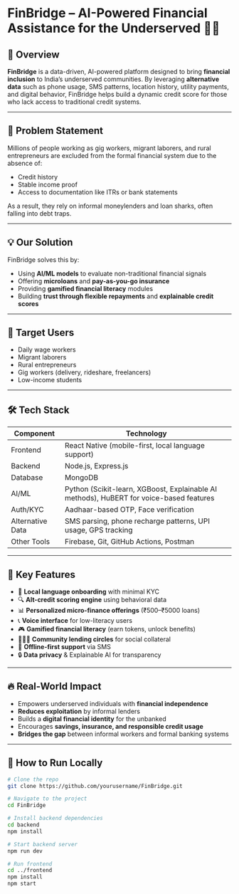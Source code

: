 # FinBridge – AI-Powered Financial Assistance for the Underserved 💸🤖

## 🧠 Overview

**FinBridge** is a data-driven, AI-powered platform designed to bring **financial inclusion** to India’s underserved communities. By leveraging **alternative data** such as phone usage, SMS patterns, location history, utility payments, and digital behavior, FinBridge helps build a dynamic credit score for those who lack access to traditional credit systems.

---

## 🏁 Problem Statement
Millions of people working as gig workers, migrant laborers, and rural entrepreneurs are excluded from the formal financial system due to the absence of:
- Credit history
- Stable income proof
- Access to documentation like ITRs or bank statements

As a result, they rely on informal moneylenders and loan sharks, often falling into debt traps.

---

## 💡 Our Solution

FinBridge solves this by:
- Using **AI/ML models** to evaluate non-traditional financial signals
- Offering **microloans** and **pay-as-you-go insurance**
- Providing **gamified financial literacy** modules
- Building **trust through flexible repayments** and **explainable credit scores**

---

## 👥 Target Users

- Daily wage workers
- Migrant laborers
- Rural entrepreneurs
- Gig workers (delivery, rideshare, freelancers)
- Low-income students

---

## 🛠️ Tech Stack

| Component | Technology |
|----------|-------------|
| Frontend | React Native (mobile-first, local language support) |
| Backend | Node.js, Express.js |
| Database | MongoDB |
| AI/ML | Python (Scikit-learn, XGBoost, Explainable AI methods), HuBERT for voice-based features |
| Auth/KYC | Aadhaar-based OTP, Face verification |
| Alternative Data | SMS parsing, phone recharge patterns, UPI usage, GPS tracking |
| Other Tools | Firebase, Git, GitHub Actions, Postman |

---

## 🌟 Key Features

- 📲 **Local language onboarding** with minimal KYC
- 🔍 **Alt-credit scoring engine** using behavioral data
- 📊 **Personalized micro-finance offerings** (₹500–₹5000 loans)
- 📞 **Voice interface** for low-literacy users
- 🎮 **Gamified financial literacy** (earn tokens, unlock benefits)
- 🧑‍🤝‍🧑 **Community lending circles** for social collateral
- 📡 **Offline-first support** via SMS
- 🔒 **Data privacy** & Explainable AI for transparency

---

## 🔥 Real-World Impact

- Empowers underserved individuals with **financial independence**
- **Reduces exploitation** by informal lenders
- Builds a **digital financial identity** for the unbanked
- Encourages **savings, insurance, and responsible credit usage**
- **Bridges the gap** between informal workers and formal banking systems

---

## 🚀 How to Run Locally

```bash
# Clone the repo
git clone https://github.com/yourusername/FinBridge.git

# Navigate to the project
cd FinBridge

# Install backend dependencies
cd backend
npm install

# Start backend server
npm run dev

# Run frontend
cd ../frontend
npm install
npm start
